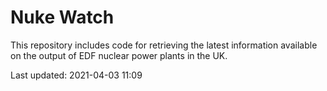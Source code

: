 # Nuke Watch

This repository includes code for retrieving the latest information available on the output of EDF nuclear power plants in the UK.

Last updated: 2021-04-03 11:09